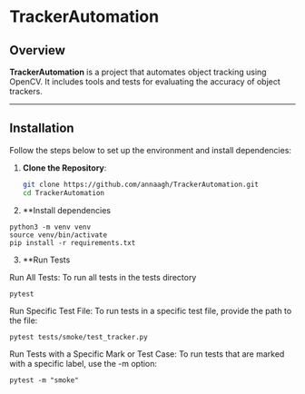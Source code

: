 # TrackerAutomation

## Overview

**TrackerAutomation** is a project that automates object tracking using OpenCV. It includes tools and tests for evaluating the accuracy of object trackers.

---

## Installation

Follow the steps below to set up the environment and install dependencies:

1. **Clone the Repository**:
   ```bash
   git clone https://github.com/annaagh/TrackerAutomation.git
   cd TrackerAutomation

2. **Install dependencies
```
python3 -m venv venv
source venv/bin/activate
pip install -r requirements.txt
```
3. **Run Tests

Run All Tests: To run all tests in the tests directory
```
pytest
```
Run Specific Test File: To run tests in a specific test file, provide the path to the file:
```
pytest tests/smoke/test_tracker.py
```

Run Tests with a Specific Mark or Test Case: To run tests that are marked with a specific label, use the -m option:
```
pytest -m "smoke"
```
